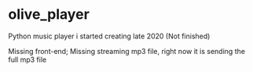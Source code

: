 # olive_player
Python music player i started creating late 2020 (Not finished)

Missing front-end;
Missing streaming mp3 file, right now it is sending the full mp3 file
